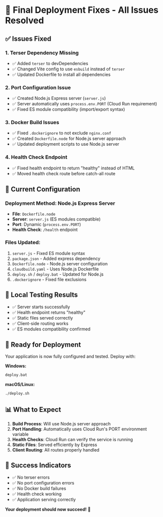 # 🚀 Final Deployment Fixes - All Issues Resolved

## ✅ **Issues Fixed**

### **1. Terser Dependency Missing**
- ✅ Added `terser` to devDependencies
- ✅ Changed Vite config to use `esbuild` instead of `terser`
- ✅ Updated Dockerfile to install all dependencies

### **2. Port Configuration Issue**
- ✅ Created Node.js Express server (`server.js`)
- ✅ Server automatically uses `process.env.PORT` (Cloud Run requirement)
- ✅ Fixed ES module compatibility (import/export syntax)

### **3. Docker Build Issues**
- ✅ Fixed `.dockerignore` to not exclude `nginx.conf`
- ✅ Created `Dockerfile.node` for Node.js server approach
- ✅ Updated deployment scripts to use Node.js server

### **4. Health Check Endpoint**
- ✅ Fixed health endpoint to return "healthy" instead of HTML
- ✅ Moved health check route before catch-all route

## 🎯 **Current Configuration**

### **Deployment Method: Node.js Express Server**
- **File**: `Dockerfile.node`
- **Server**: `server.js` (ES modules compatible)
- **Port**: Dynamic (`process.env.PORT`)
- **Health Check**: `/health` endpoint

### **Files Updated:**
1. `server.js` - Fixed ES module syntax
2. `package.json` - Added express dependency
3. `Dockerfile.node` - Node.js server configuration
4. `cloudbuild.yaml` - Uses Node.js Dockerfile
5. `deploy.sh` / `deploy.bat` - Updated for Node.js
6. `.dockerignore` - Fixed file exclusions

## 🧪 **Local Testing Results**
- ✅ Server starts successfully
- ✅ Health endpoint returns "healthy"
- ✅ Static files served correctly
- ✅ Client-side routing works
- ✅ ES modules compatibility confirmed

## 🚀 **Ready for Deployment**

Your application is now fully configured and tested. Deploy with:

**Windows:**
```bash
deploy.bat
```

**macOS/Linux:**
```bash
./deploy.sh
```

## 📊 **What to Expect**

1. **Build Process**: Will use Node.js server approach
2. **Port Handling**: Automatically uses Cloud Run's PORT environment variable
3. **Health Checks**: Cloud Run can verify the service is running
4. **Static Files**: Served efficiently by Express
5. **Client Routing**: All routes properly handled

## 🎉 **Success Indicators**

- ✅ No terser errors
- ✅ No port configuration errors
- ✅ No Docker build failures
- ✅ Health check working
- ✅ Application serving correctly

**Your deployment should now succeed!** 🚀
